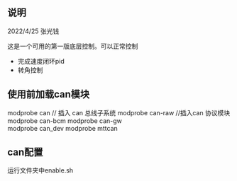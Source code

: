 ## 说明
2022/4/25
张光钱

这是一个可用的第一版底层控制。可以正常控制
+ 完成速度闭环pid
+ 转角控制

## 使用前加载can模块
modprobe can      // 插入 can 总线子系统
modprobe can-raw   //插入can 协议模块
modprobe can-bcm
modprobe can-gw  
modprobe can_dev
modprobe mttcan  

## can配置
运行文件夹中enable.sh

